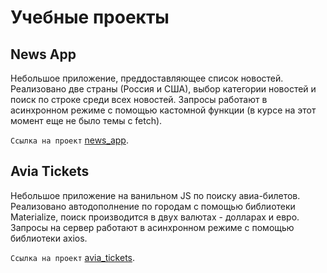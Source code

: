 # Учебные проекты

## News App

Небольшое приложение, преддоставляющее список новостей. Реализовано две страны (Россия и США), выбор категории новостей и поиск по строке среди всех новостей. Запросы работают в асинхронном режиме с помощью кастомной функции (в курсе на этот момент еще не было темы с fetch).

`Ссылка на проект` [news_app](https://kvibrik.github.io/modern_js/news_app/).

## Avia Tickets

Небольшое приложение на ванильном JS по поиску авиа-билетов. Реализовано автодополнение по городам с помощью библиотеки Materialize, поиск производится в двух валютах - долларах и евро. Запросы на сервер работают в асинхронном режиме с помощью библиотеки axios.

`Ссылка на проект` [avia_tickets](https://avia-tickets-e860d.firebaseapp.com/).
